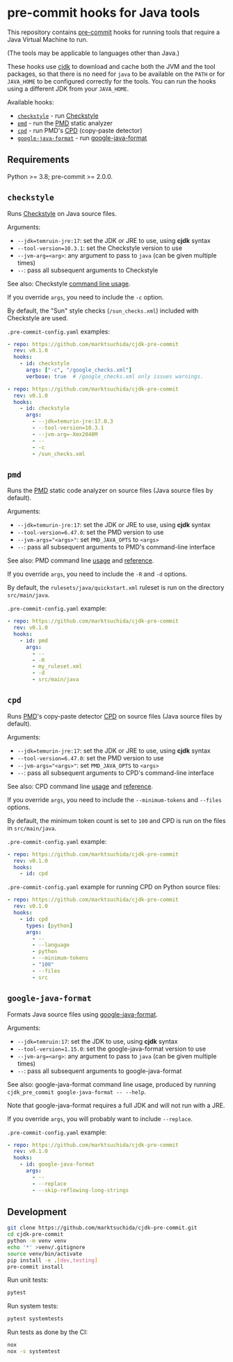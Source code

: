 <!--
This file is part of cjdk-pre-commit.
Copyright 2022 Board of Regents of the University of Wisconsin System
SPDX-License-Identifier: MIT
--->

# pre-commit hooks for Java tools

This repository contains [pre-commit](https://pre-commit.com/) hooks for
running tools that require a Java Virtual Machine to run.

(The tools may be applicable to languages other than Java.)

These hooks use [cjdk](https://marktsuchida.github.io/cjdk/latest/) to download
and cache both the JVM and the tool packages, so that there is no need for
`java` to be available on the `PATH` or for `JAVA_HOME` to be configured
correctly for the tools. You can run the hooks using a different JDK from your
`JAVA_HOME`.

Available hooks:

- [`checkstyle`](#checkstyle) - run [Checkstyle](https://checkstyle.org/)
- [`pmd`](#pmd) - run the [PMD](https://pmd.github.io/) static analyzer
- [`cpd`](#cpd) - run PMD's
  [CPD](https://pmd.github.io/latest/pmd_userdocs_cpd.html) (copy-paste
  detector)
- [`google-java-format`](#google-java-format) - run
  [google-java-format](https://github.com/google/google-java-format)

## Requirements

Python >= 3.8; pre-commit >= 2.0.0.

## `checkstyle`

Runs [Checkstyle](https://checkstyle.org/) on Java source files.

Arguments:

- `--jdk=temruin-jre:17`: set the JDK or JRE to use, using **cjdk** syntax
- `--tool-version=10.3.1`: set the Checkstyle version to use
- `--jvm-arg=<arg>`: any argument to pass to `java` (can be given multiple
  times)
- `--`: pass all subsequent arguments to Checkstyle

See also: Checkstyle [command line usage](https://checkstyle.org/cmdline.html).

If you override `args`, you need to include the `-c` option.

By default, the "Sun" style checks (`/sun_checks.xml`) included with Checkstyle
are used.

`.pre-commit-config.yaml` examples:

```yaml
- repo: https://github.com/marktsuchida/cjdk-pre-commit
  rev: v0.1.0
  hooks:
    - id: checkstyle
      args: ["-c", "/google_checks.xml"]
      verbose: true  # /google_checks.xml only issues warnings.
```

```yaml
- repo: https://github.com/marktsuchida/cjdk-pre-commit
  rev: v0.1.0
  hooks:
    - id: checkstyle
      args:
        - --jdk=temurin-jre:17.0.3
        - --tool-version=10.3.1
        - --jvm-arg=-Xmx2048M
        - --
        - -c
        - /sun_checks.xml
```

## `pmd`

Runs the [PMD](https://pmd.github.io/) static code analyzer on source files
(Java source files by default).

Arguments:

- `--jdk=temurin-jre:17`: set the JDK or JRE to use, using **cjdk** syntax
- `--tool-version=6.47.0`: set the PMD version to use
- `--jvm-args="<args>"`: set `PMD_JAVA_OPTS` to `<args>`
- `--`: pass all subsequent arguments to PMD's command-line interface

See also: PMD command line
[usage](https://pmd.github.io/latest/pmd_userdocs_installation.html#running-pmd-via-command-line)
and [reference](https://pmd.github.io/latest/pmd_userdocs_cli_reference.html).

If you override `args`, you need to include the `-R` and `-d` options.

By default, the `rulesets/java/quickstart.xml` ruleset is run on the directory
`src/main/java`.

`.pre-commit-config.yaml` example:

```yaml
- repo: https://github.com/marktsuchida/cjdk-pre-commit
  rev: v0.1.0
  hooks:
    - id: pmd
      args:
        - --
        - -R
        - my_ruleset.xml
        - -d
        - src/main/java
```

## `cpd`

Runs [PMD](https://pmd.github.io/)'s copy-paste detector
[CPD](https://pmd.github.io/latest/pmd_userdocs_cpd.html) on source files (Java
source files by default).

Arguments:

- `--jdk=temurin-jre:17`: set the JDK or JRE to use, using **cjdk** syntax
- `--tool-version=6.47.0`: set the PMD version to use
- `--jvm-args="<args>"`: set `PMD_JAVA_OPTS` to `<args>`
- `--`: pass all subsequent arguments to CPD's command-line interface

See also: CPD command line
[usage](https://pmd.github.io/latest/pmd_userdocs_installation.html#running-cpd-via-command-line)
and [reference](https://pmd.github.io/latest/pmd_userdocs_cpd.html#cli-usage).

If you override `args`, you need to include the `--minimum-tokens` and
`--files` options.

By default, the minimum token count is set to `100` and CPD is run on the files
in `src/main/java`.

`.pre-commit-config.yaml` example:

```yaml
- repo: https://github.com/marktsuchida/cjdk-pre-commit
  rev: v0.1.0
  hooks:
    - id: cpd
```

`.pre-commit-config.yaml` example for running CPD on Python source files:

```yaml
- repo: https://github.com/marktsuchida/cjdk-pre-commit
  rev: v0.1.0
  hooks:
    - id: cpd
      types: [python]
      args:
        - --
        - --language
        - python
        - --minimum-tokens
        - "100"
        - --files
        - src
```

## `google-java-format`

Formats Java source files using
[google-java-format](https://github.com/google/google-java-format).

Arguments:

- `--jdk=temruin:17`: set the JDK to use, using **cjdk** syntax
- `--tool-version=1.15.0`: set the google-java-format version to use
- `--jvm-arg=<arg>`: any argument to pass to `java` (can be given multiple
  times)
- `--`: pass all subsequent arguments to google-java-format

See also: google-java-format command line usage, produced by running
`cjdk_pre_commit google-java-format -- --help`.

Note that google-java-format requires a full JDK and will not run with a JRE.

If you override `args`, you will probably want to include `--replace`.

`.pre-commit-config.yaml` example:

```yaml
- repo: https://github.com/marktsuchida/cjdk-pre-commit
  rev: v0.1.0
  hooks:
    - id: google-java-format
      args:
        - --
        - --replace
        - --skip-reflowing-long-strings
```

## Development

```sh
git clone https://github.com/marktsuchida/cjdk-pre-commit.git
cd cjdk-pre-commit
python -m venv venv
echo '*' >venv/.gitignore
source venv/bin/activate
pip install -e .[dev,testing]
pre-commit install
```

Run unit tests:

```sh
pytest
```

Run system tests:

```sh
pytest systemtests
```

Run tests as done by the CI:

```sh
nox
nox -s systemtest
```
